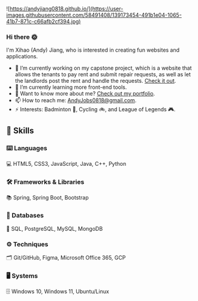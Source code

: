 ![https://andyjiang0818.github.io/](https://user-images.githubusercontent.com/58491408/139173454-491b1e04-1065-41b7-871c-c66afb2cf394.jpg)

### Hi there :sun_with_face:

I'm Xihao (Andy) Jiang, who is interested in creating fun websites and applications. 

- 🔭 I’m currently working on my capstone project, which is a website that allows the tenants to pay rent and submit repair requests, as well as let the landlords post the rent and handle the requests. [Check it out](https://github.com/Alan-Y62/Capstone_proj).
- 🌱 I’m currently learning more front-end tools. 
- 💬 Want to know more about me? [Check out my portfolio](https://andyjiang0818.github.io/).
- 📫 How to reach me: AndyJobs0818@gmail.com. 
- ⚡ Interests: Badminton :badminton:, Cycling :bike:, and League of Legends :video_game:. 

## :briefcase: Skills
### :keyboard: Languages
:computer: HTML5, CSS3, JavaScript, Java, C++, Python

### :hammer_and_wrench: Frameworks & Libraries
:books: Spring, Spring Boot, Bootstrap

### :link: Databases
:floppy_disk: SQL, PostgreSQL, MySQL, MongoDB

### :gear: Techniques
:card_index_dividers: Git/GitHub, Figma, Microsoft Office 365, GCP

### :desktop_computer: Systems
:file_cabinet: Windows 10, Windows 11, Ubuntu/Linux
